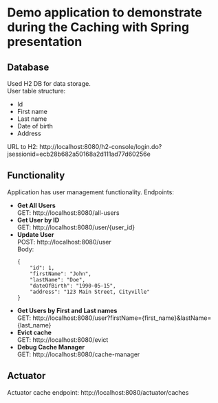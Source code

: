 <h1>Demo application to demonstrate during the <b>Caching with Spring</b> presentation</h1>
<h2>Database</h2>
Used H2 DB for data storage. <br/>
User table structure:
<ul>
<li>Id</li>
<li>First name</li>
<li>Last name</li>
<li>Date of birth</li>
<li>Address</li>
</ul>

URL to H2: http://localhost:8080/h2-console/login.do?jsessionid=ecb28b682a50168a2d111ad77d60256e

<h2>Functionality</h2>
Application has user management functionality. Endpoints:
<ul>
<li>
    <b>Get All Users<br/></b>
    GET: http://localhost:8080/all-users
</li>
<li>
    <b>Get User by ID</b><br/>
    GET: http://localhost:8080/user/{user_id}
</li>
<li>
    <b>Update User</b><br/>
    POST: http://localhost:8080/user<br/>
    Body:<br/>

    {
        "id": 1,
        "firstName": "John",
        "lastName": "Doe",
        "dateOfBirth": "1990-05-15",
        "address": "123 Main Street, Cityville"
    }
</li>
<li>
    <b>Get Users by First and Last names</b><br/>
    GET: http://localhost:8080/user?firstName={first_name}&lastName={last_name}
</li>
<li>
    <b>Evict cache</b><br/>
    GET: http://localhost:8080/evict
</li>
<li>
    <b>Debug Cache Manager</b><br/>
    GET: http://localhost:8080/cache-manager
</li>
</ul>

<h2>Actuator</h2>
Actuator cache endpoint: http://localhost:8080/actuator/caches
